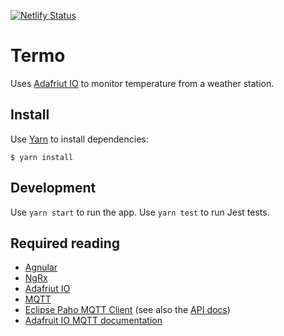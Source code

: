 [![Netlify Status](https://api.netlify.com/api/v1/badges/409db545-73e5-4add-a29c-f1b1eedac165/deploy-status)](https://app.netlify.com/sites/jd-termo/deploys)

# Termo

Uses [Adafriut IO](https://io.adafruit.com) to monitor temperature from a weather station.

## Install

Use [Yarn](https://yarnpkg.com) to install dependencies:

```
$ yarn install
```

## Development

Use `yarn start` to run the app. Use `yarn test` to run Jest tests.

## Required reading

* [Agnular](https://angular.io/)
* [NgRx](https://ngrx.io/)
* [Adafriut IO](https://io.adafruit.com)
* [MQTT](http://mqtt.org/)
* [Eclipse Paho MQTT Client](https://github.com/eclipse/paho.mqtt.javascript) (see also the [API docs](http://www.eclipse.org/paho/files/jsdoc/Paho.MQTT.Client.html))
* [Adafruit IO MQTT documentation](https://learn.adafruit.com/adafruit-io/mqtt-api)
